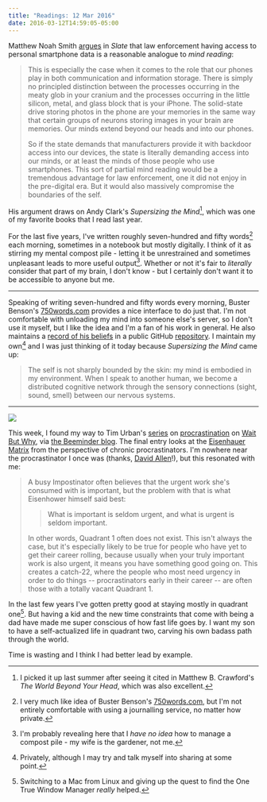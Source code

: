 ```yaml
---
title: "Readings: 12 Mar 2016"
date: 2016-03-12T14:59:05-05:00
---
```


Matthew Noah Smith [argues](http://www.slate.com/articles/technology/technology/2016/02/apple_and_the_fbi_think_iphones_are_safes_a_philosopher_explains_what_they.single.html%0A) in _Slate_ that law enforcement having access to personal smartphone data is a reasonable analogue to _mind reading_:

> This is especially the case when it comes to the role that our phones play in both communication and information storage. There is simply no principled distinction between the processes occurring in the meaty glob in your cranium and the processes occurring in the little silicon, metal, and glass block that is your iPhone. The solid-state drive storing photos in the phone are your memories in the same way that certain groups of neurons storing images in your brain are memories. Our minds extend beyond our heads and into our phones.
>
> So if the state demands that manufacturers provide it with backdoor access into our devices, the state is literally demanding access into our minds, or at least the minds of those people who use smartphones. This sort of partial mind reading would be a tremendous advantage for law enforcement, one it did not enjoy in the pre-digital era. But it would also massively compromise the boundaries of the self.

His argument draws on Andy Clark's _Supersizing the Mind_[^1], which was one of my favorite books that I read last year.

For the last five years, I've written roughly seven-hundred and fifty words[^2] each morning, sometimes in a notebook but mostly digitally. I think of it as stirring my mental compost pile - letting it be unrestrained and sometimes unpleasant leads to more useful output[^3]. Whether or not it's fair to _literally_ consider that part of my brain, I don't know - but I certainly don't want it to be accessible to anyone but me.

---

Speaking of writing seven-hundred and fifty words every morning, Buster Benson's [750words.com](http://750words.com) provides a nice interface to do just that. I'm not comfortable with unloading my mind into someone else's server, so I don't use it myself, but I like the idea and I'm a fan of his work in general. He also maintains a [record of his beliefs](http://wayoftheduck.com/codex-vitae) in a public GitHub [repository](https://github.com/busterbenson/public/blob/master/Codex.md). I maintain my own[^4] and I was just thinking of it today because _Supersizing the Mind_ came up:

> The self is not sharply bounded by the skin: my mind is embodied in my environment. When I speak to another human, we become a distributed cognitive network through the sensory connections (sight, sound, smell) between our nervous systems.

---

![](/img/2016/03/eisenhauer.jpg)

This week, I found my way to Tim Urban's [series](http://waitbutwhy.com/2013/10/why-procrastinators-procrastinate.html) on [procrastination](http://waitbutwhy.com/2013/11/how-to-beat-procrastination.html) on [Wait But Why](http://waitbutwhy.com/2015/03/procrastination-matrix.html), via [the Beeminder blog](http://blog.beeminder.com/fearofbees/ "Monkeys Are Afraid of Bees"). The final entry looks at the [Eisenhauer Matrix](https://en.wikipedia.org/wiki/Time_management#The_Eisenhower_Method) from the perspective of chronic procrastinators. I'm nowhere near the procrastinator I once was (thanks, [David Allen](http://gettingthingsdone.com)!), but this resonated with me:

> A busy Impostinator often believes that the urgent work she's consumed with is important, but the problem with that is what Eisenhower himself said best:
>
> > What is important is seldom urgent, and what is urgent is seldom important.
>
> In other words, Quadrant 1 often does not exist. This isn't always the case, but it's especially likely to be true for people who have yet to get their career rolling, because usually when your truly important work is also urgent, it means you have something good going on. This creates a catch-22, where the people who most need urgency in order to do things -- procrastinators early in their career -- are often those with a totally vacant Quadrant 1.

In the last few years I've gotten pretty good at staying mostly in quadrant one[^5]. But having a kid and the new time constraints that come with being a dad have made me super conscious of how fast life goes by. I want my son to have a self-actualized life in quadrant two, carving his own badass path through the world.

Time is wasting and I think I had better lead by example.

[^1]: I picked it up last summer after seeing it cited in Matthew B. Crawford's _The World Beyond Your Head_, which was also excellent.
[^2]: I very much like idea of Buster Benson's [750words.com](http://750words.com), but I'm not entirely comfortable with using a journalling service, no matter how private.
[^3]: I'm probably revealing here that I _have no idea_ how to manage a compost pile - my wife is the gardener, not me.
[^4]: Privately, although I may try and talk myself into sharing at some point.
[^5]: Switching to a Mac from Linux and giving up the quest to find the One True Window Manager _really_ helped.
